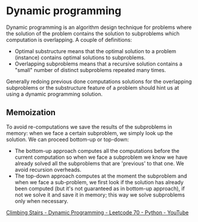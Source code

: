 # Dynamic programming

Dynamic programming is an algorithm design technique for problems where the solution of the problem contains the solution to subproblems which computation is overlapping. 
A couple of definitions: 

- Optimal substructure means that the optimal solution to a problem (instance) contains optimal solutions to subproblems. 
- Overlapping subproblems means that a recursive solution contains a "small" number of distinct subproblems repeated many times. 

Generally redoing previous done computations solutions for the overlapping subproblems or the substructure feature of a problem should hint us at using a dynamic programming solution.

## Memoization

To avoid re-computations we save the results of the subproblems in memory: when we face a certain subproblem, we simply look up the solution. 
We can proceed bottom-up or top-down: 

- The bottom-up approach computes all the computations before the current computation so when we face a subproblem we know we have already solved all the subproblems that are 'previous' to that one. We avoid recursion overheads.
- The top-down approach computes at the moment the subproblem and when we face a sub-problem, we first look if the solution has already been computed (but it's not guaranteed as in bottom-up approach), if not we solve it and save it in memory; this way we solve subproblems only when necessary.

[Climbing Stairs - Dynamic Programming - Leetcode 70 - Python - YouTube](https://www.youtube.com/watch?v=Y0lT9Fck7qI)

